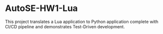 # AutoSE-HW1-Lua
This project translates a Lua application to Python application complete with CI/CD pipeline and demonstrates Test-Driven development.
